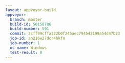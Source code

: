 ```yaml
---
layout: appveyor-build
appveyor:
  branch: master
  build-id: 50158786
  build-number: 591
  commit: 3cff99cffa322b0f245aec794542199a54d47b23
  job-id: an216w27dcr4hkfn
  job-number: 1
  os-name: Windows
  test-result: 0
---
```


